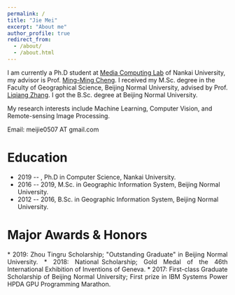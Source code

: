 ```yaml
---
permalink: /
title: "Jie Mei"
excerpt: "About me"
author_profile: true
redirect_from: 
  - /about/
  - /about.html
---
```


I am currently a Ph.D student at [Media Computing Lab](https://mmcheng.net/) of Nankai University, my advisor is Prof. [Ming-Ming Cheng](https://mmcheng.net/cmm/). 
I received my M.Sc. degree in the Faculty of Geographical Science, Beijing Normal University, advised by Prof. [Liqiang Zhang](https://geot.bnu.edu.cn/Public/htm/news/5/194.html). 
I got the B.Sc. degree at Beijing Normal University.

My research interests include Machine Learning, Computer Vision, and Remote-sensing Image Processing.

Email: meijie0507 AT gmail.com

# Education
* 2019 -- , Ph.D in Computer Science, Nankai University.
* 2016 -- 2019, M.Sc. in Geographic Information System, Beijing Normal University.
* 2012 -- 2016, B.Sc. in Geographic Information System, Beijing Normal University.

# Major Awards & Honors

<p align="justify">
* 2019: Zhou Tingru Scholarship; "Outstanding Graduate" in Beijing Normal University.
* 2018: National Scholarship; Gold Medal of the 46th International Exhibition of Inventions of Geneva.
* 2017: First-class Graduate Scholarship of Beijing Normal University; First prize in IBM Systems Power HPDA GPU Programming Marathon.
</p>
